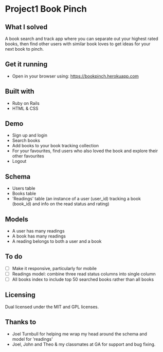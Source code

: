 # Project1 Book Pinch

## What I solved
A book search and track app where you can separate out your highest rated books, then find other users with similar book loves to get ideas for your next book to pinch.

## Get it running
* Open in your browser using:
https://bookpinch.herokuapp.com

## Built with
* Ruby on Rails
* HTML & CSS 

## Demo
* Sign up and login
* Search books
* Add books to your book tracking collection
* For your favourites, find users who also loved the book and explore their other favourites
* Logout

## Schema
* Users table
* Books table
* 'Readings' table (an instance of a user (user_id) tracking a book (book_id) and info on the read status and rating)

## Models
* A user has many readings
* A book has many readings
* A reading belongs to both a user and a book

## To do
- [ ] Make it responsive, particularly for mobile
- [ ] Readings model: combine three read status columns into single column
- [ ] All books index to include top 50 searched books rather than all books

## Licensing
Dual licensed under the MIT and GPL licenses.

## Thanks to
* Joel Turnbull for helping me wrap my head around the schema and model for 'readings'
* Joel, John and Theo & my classmates at GA for support and bug fixing.
